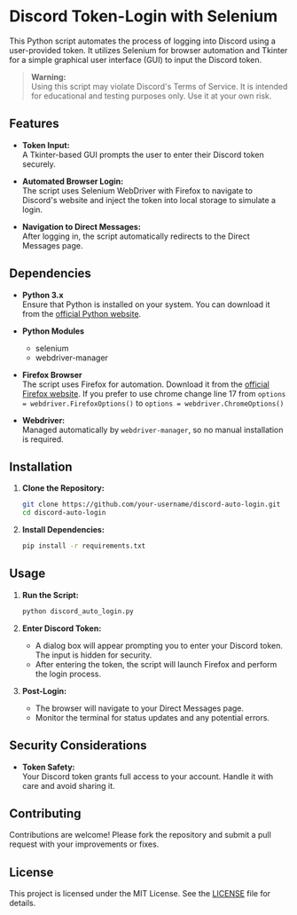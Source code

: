 # Discord Token-Login with Selenium

This Python script automates the process of logging into Discord using a user-provided token. It utilizes Selenium for browser automation and Tkinter for a simple graphical user interface (GUI) to input the Discord token.

> **Warning:**  
> Using this script may violate Discord's Terms of Service. It is intended for educational and testing purposes only. Use it at your own risk.

## Features

- **Token Input:**  
  A Tkinter-based GUI prompts the user to enter their Discord token securely.

- **Automated Browser Login:**  
  The script uses Selenium WebDriver with Firefox to navigate to Discord's website and inject the token into local storage to simulate a login.

- **Navigation to Direct Messages:**  
  After logging in, the script automatically redirects to the Direct Messages page.

## Dependencies

- **Python 3.x**  
  Ensure that Python is installed on your system. You can download it from the [official Python website](https://www.python.org/).
- **Python Modules**
  - selenium
  - webdriver-manager

- **Firefox Browser**  
  The script uses Firefox for automation. Download it from the [official Firefox website](https://www.mozilla.org/firefox/).
  If you prefer to use chrome change line 17 from ```options = webdriver.FirefoxOptions()``` to ```options = webdriver.ChromeOptions()```

- **Webdriver:**  
  Managed automatically by `webdriver-manager`, so no manual installation is required.

## Installation

1. **Clone the Repository:**
   ```bash
   git clone https://github.com/your-username/discord-auto-login.git
   cd discord-auto-login
   ```

3. **Install Dependencies:**
   ```bash
   pip install -r requirements.txt
   ```

## Usage

1. **Run the Script:**
   ```bash
   python discord_auto_login.py
   ```

2. **Enter Discord Token:**
   - A dialog box will appear prompting you to enter your Discord token. The input is hidden for security.
   - After entering the token, the script will launch Firefox and perform the login process.

3. **Post-Login:**
   - The browser will navigate to your Direct Messages page.
   - Monitor the terminal for status updates and any potential errors.

## Security Considerations

- **Token Safety:**  
  Your Discord token grants full access to your account. Handle it with care and avoid sharing it.

## Contributing

Contributions are welcome! Please fork the repository and submit a pull request with your improvements or fixes.

## License

This project is licensed under the MIT License. See the [LICENSE](LICENSE) file for details.

